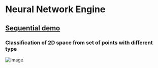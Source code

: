 # Neural Network Engine

## [Sequential demo](https://dra1ex.github.io/neural-network/demo1/)
### Classification of 2D space from set of points with different type
![image](https://user-images.githubusercontent.com/1194059/128631442-0a0350df-d5b1-4ac2-b3d0-030e341f68a3.png)
